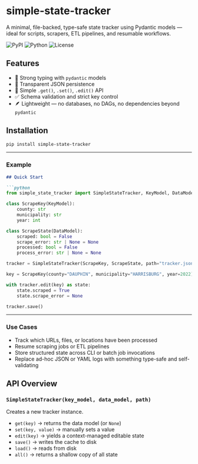 # simple-state-tracker

A minimal, file-backed, type-safe state tracker using Pydantic models — ideal for scripts, scrapers, ETL pipelines, and resumable workflows.


![PyPI](https://img.shields.io/pypi/v/simple-state-tracker)
![Python](https://img.shields.io/pypi/pyversions/simple-state-tracker)
![License](https://img.shields.io/github/license/maxachis/simple-state-tracker)


## Features

- 🧠 Strong typing with `pydantic` models
- 💾 Transparent JSON persistence
- 🧰 Simple `.get()`, `.set()`, `.edit()` API
- ✅ Schema validation and strict key control
- 🪶 Lightweight — no databases, no DAGs, no dependencies beyond `pydantic`


## Installation

```bash
pip install simple-state-tracker
```

---

### Example

```markdown
## Quick Start

```python
from simple_state_tracker import SimpleStateTracker, KeyModel, DataModel

class ScrapeKey(KeyModel):
    county: str
    municipality: str
    year: int

class ScrapeState(DataModel):
    scraped: bool = False
    scrape_error: str | None = None
    processed: bool = False
    process_error: str | None = None

tracker = SimpleStateTracker(ScrapeKey, ScrapeState, path="tracker.json")

key = ScrapeKey(county="DAUPHIN", municipality="HARRISBURG", year=2022)

with tracker.edit(key) as state:
    state.scraped = True
    state.scrape_error = None

tracker.save()

```


---

### Use Cases

- Track which URLs, files, or locations have been processed
- Resume scraping jobs or ETL pipelines
- Store structured state across CLI or batch job invocations
- Replace ad-hoc JSON or YAML logs with something type-safe and self-validating

## API Overview

### `SimpleStateTracker(key_model, data_model, path)`
Creates a new tracker instance.

- `get(key)` → returns the data model (or `None`)
- `set(key, value)` → manually sets a value
- `edit(key)` → yields a context-managed editable state
- `save()` → writes the cache to disk
- `load()` → reads from disk
- `all()` → returns a shallow copy of all state


